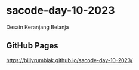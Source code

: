 # sacode-day-10-2023
Desain Keranjang Belanja

## GitHub Pages

https://billyrumbiak.github.io/sacode-day-10-2023/
